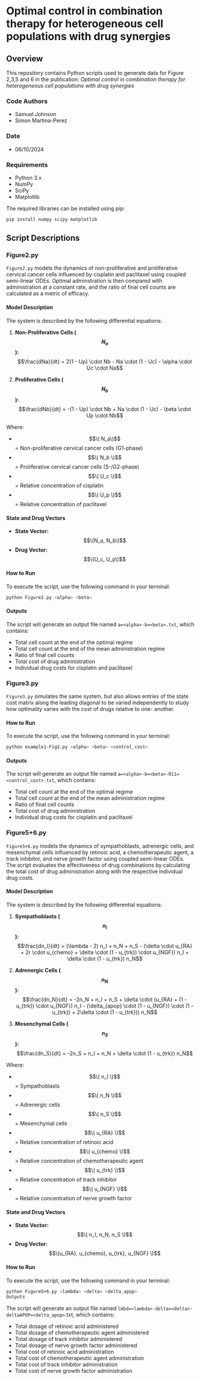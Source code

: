 # Optimal control in combination therapy for heterogeneous cell populations with drug synergies

## Overview
This repository contains Python scripts used to generate data for Figure 2,3,5 and 6 in the publication:
_Optimal control in combination therapy for heterogeneous cell populations with drug synergies_

### Code Authors
- Samuel Johnson
- Simon Martina-Perez

### Date
- 06/10/2024

### Requirements
- Python 3.x
- NumPy
- SciPy
- Matplotlib

The required libraries can be installed using pip:

```bash
pip install numpy scipy matplotlib
```
## Script Descriptions

### Figure2.py
`Figure2.py` models the dynamics of non-proliferative and proliferative cervical cancer cells influenced 
by cisplatin and paclitaxel using coupled semi-linear ODEs. Optimal adminstration is then compared with 
administration at a constant rate, and the ratio of final cell counts are calculated as a metric of efficacy.

#### Model Description
The system is described by the following differential equations:

1. **Non-Proliferative Cells ($$N_a$$):**
   $$\frac{dNa}{dt} = 2(1 - Up) \cdot Nb - Na \cdot (1 - Uc) - \alpha \cdot Uc \cdot Na$$


2. **Proliferative Cells ($$N_b$$):**
   $$\frac{dNb}{dt} = -(1 - Up) \cdot Nb + Na \cdot (1 - Uc) - \beta \cdot Up \cdot Nb$$

Where:
- $$\( N_a\)$$ = Non-proliferative cervical cancer cells (G1-phase)
- $$\( N_b \)$$ = Proliferative cervical cancer cells (S-/G2-phase)
- $$\( U_c \)$$ = Relative concentration of cisplatin
- $$\( U_p \)$$ = Relative concentration of paclitaxel

#### State and Drug Vectors
- **State Vector:** $$\(N_a, N_b\)$$
- **Drug Vector:** $$\(U_c, U_p\)$$

#### How to Run
To execute the script, use the following command in your terminal:

```bash
python Figure2.py <alpha> <beta>
```
#### Outputs
The script will generate an output file named `a=<alpha>-b=<beta>.txt`, which contains:

- Total cell count at the end of the optimal regime
- Total cell count at the end of the mean administration regime
- Ratio of final cell counts
- Total cost of drug administration
- Individual drug costs for cisplatin and paclitaxel

### Figure3.py
`Figure3.py` simulates the same system, but also allows entries of the state cost matrix along the leading
diagonal to be varied independently to study how optimality varies with the cost of drugs relative to one-
another. 

#### How to Run
To execute the script, use the following command in your terminal:

```bash
python example1-Fig2.py <alpha> <beta> <control_cost>
```
#### Outputs
The script will generate an output file named `a=<alpha>-b=<beta>-R11=<control_cost>.txt`, which contains:

- Total cell count at the end of the optimal regime
- Total cell count at the end of the mean administration regime
- Ratio of final cell counts
- Total cost of drug administration
- Individual drug costs for cisplatin and paclitaxel

### Figure5+6.py
`Figure5+6.py` models the dynamics of sympathoblasts, adrenergic cells, and mesenchymal cells influenced by 
retinoic acid, a chemotherapeutic agent, a track inhibitor, and nerve growth factor using coupled semi-linear
ODEs. The script evaluates the effectiveness of drug combinations by calculating the total cost of drug 
administration along with the respective individual drug costs.

#### Model Description
The system is described by the following differential equations:

1. **Sympathoblasts ($$n_I$$):**
   $$\frac{dn_I}{dt} = (\lambda - 2) n_I + n_N + n_S - (\delta \cdot u_{RA} + 2r \cdot u_{chemo} + \delta \cdot (1 - u_{trk}) \cdot u_{NGF}) n_I + \delta \cdot (1 - u_{trk}) n_N$$

2. **Adrenergic Cells ($$n_N$$):**
   $$\frac{dn_N}{dt} = -2n_N + n_I + n_S + \delta \cdot (u_{RA} + (1 - u_{trk}) \cdot u_{NGF}) n_I - (\delta_{apop} \cdot (1 - u_{NGF}) \cdot (1 - u_{trk}) + 2\delta \cdot (1 - u_{trk})) n_N$$

3. **Mesenchymal Cells ($$n_S$$):**
   $$\frac{dn_S}{dt} = -2n_S + n_I + n_N + \delta \cdot (1 - u_{trk}) n_N$$

Where:
- $$\( n_I \)$$ = Sympathoblasts
- $$\( n_N \)$$ = Adrenergic cells
- $$\( n_S \)$$ = Mesenchymal cells
- $$\( u_{RA} \)$$ = Relative concentration of retinoic acid
- $$\( u_{chemo} \)$$ = Relative concentration of chemotherapeutic agent
- $$\( u_{trk} \)$$ = Relative concentration of track inhibitor 
- $$\( u_{NGF} \)$$ = Relative concentration of nerve growth factor

#### State and Drug Vectors
- **State Vector:** $$\( n_I, n_N, n_S \)$$
- **Drug Vector:** $$\(u_{RA}, u_{chemo}, u_{trk}, u_{NGF} \)$$

#### How to Run
To execute the script, use the following command in your terminal:

```bash
python Figure5+6.py <lambda> <delta> <delta_apop>
Outputs
```
The script will generate an output file named `lmbd=<lambda>-delta=<delta>-deltaAPOP=<delta_apop>`.txt, which contains:

- Total dosage of retinoic acid administered
- Total dosage of chemotherapeutic agent administered
- Total dosage of track inhibitor administered
- Total dosage of nerve growth factor administered
- Total cost of retinoic acid administration
- Total cost of chemotherapeutic agent administration
- Total cost of track inhibitor administration
- Total cost of nerve growth factor administration
